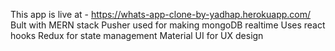 This app is live at - https://whats-app-clone-by-yadhap.herokuapp.com/
Bult with MERN stack
Pusher used for making mongoDB realtime
Uses react hooks
Redux for state management
Material UI for UX design
